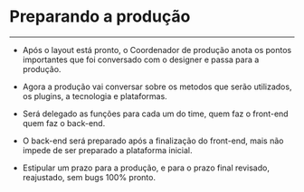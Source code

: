 # Preparando a produção

---


* Após o layout está pronto, o Coordenador de produção anota os pontos importantes que foi conversado com o designer e passa para a produção.

* Agora a produção vai conversar sobre os metodos que serão utilizados, os plugins, a tecnologia e plataformas.

* Será delegado as funções para cada um do time, quem faz o front-end quem faz o back-end.

* O back-end será preparado após a finalização do front-end, mais não impede de ser preparado a plataforma inicial.

* Estipular um prazo para a produção, e para o prazo final revisado, reajustado, sem bugs 100% pronto.
